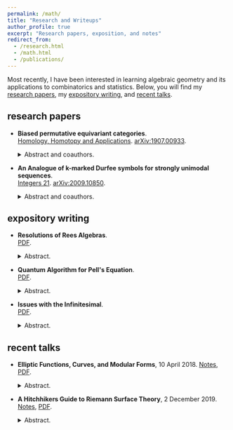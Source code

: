 ```yaml
---
permalink: /math/
title: "Research and Writeups"
author_profile: true
excerpt: "Research papers, exposition, and notes"
redirect_from: 
  - /research.html
  - /math.html
  - /publications/
---
```


Most recently, I have been interested in learning algebraic geometry and its applications to combinatorics and statistics.
Below, you will find my [research papers](#research-papers), my [expository writing](#expository-writing), and [recent talks](#recent-talks).

## research papers

* **Biased permutative equivariant categories**.  
[Homology, Homotopy and Applications](http://dx.doi.org/10.4310/HHA.2021.v23.n1.a6). [arXiv:1907.00933](https://arxiv.org/abs/1907.00933).
  <details>
  <summary>Abstract and coauthors.</summary>

    For a finite group $G$, we introduce the complete suboperad $\mathcal QG$ of the categorical $G$-Barratt-Eccles operad $\mathcal PG$. We prove that $\mathcal PG$ is not finitely generated, but $\mathcal QG$ is finitely generated and is a genuine $E_\infty$ $G$-operad (i.e., it is $N_\infty$ and includes all norms). For $G$ cyclic of order 2 or 3, we determine presentations of the object operad of $\mathcal QG$ and conclude with a discussion of algebras over $\mathcal QG$, which we call biased permutative equivariant categories. (With Kayleigh Bangs, Skye Binegar, Kyle Ormsby, Angélica M. Osorno, David Tamas-Parris, and Livia Xu.)
  </details>

* **An Analogue of k-marked Durfee symbols for strongly unimodal sequences**.  
[Integers 21](http://math.colgate.edu/~integers/vol21.html). [arXiv:2009.10850](https://arxiv.org/abs/2009.10850).  
  <details>
    <summary>Abstract and coauthors.</summary>
    
    In a seminal 2007 paper, Andrews introduced a class of combinatorial objects that generalize partitions called $k$-marked Durfee symbols. Multivariate rank generating functions for these objects have been shown by many to have interesting modularity properties at certain vectors of roots of unity. 
    Motivated by recent studies of rank generating functions for strongly unimodal sequences, we apply methods of Andrews to define an analogous class of combinatorial objects called k-marked strongly unimodal symbols that generalize strongly unimodal sequences. 
    We establish a multivariate rank generating function for these objects, which we study combinatorially. We conclude by discussing potential quantum modularity properties for this rank generating function at certain vectors of roots of unity. (With Savana Ammons, Laura Seaberg, and Holly Swisher.)
  </details>
  
## expository writing

* **Resolutions of Rees Algebras**.  
[PDF](/files/Kim_Young_Jin_2020_thesis.pdf).
  <details>
    <summary>Abstract.</summary>
    
    My undergraduate thesis, advised by Prof. Irena Swanson.
    We relate the Rees algebra of an ideal $I$ to the syzygy of a graded module by looking at the minimal graded free resolutions of the ideal $I$ and trimming degree- $d$ strands of these resolutions, resulting in an upper bound on the Castelnuovo–Mumford regularity of $I^d$.
  </details>

* **Quantum Algorithm for Pell's Equation**.  
[PDF](/files/quantumwriteup.pdf).
  <details>
    <summary>Abstract.</summary>
    
  Expository notes on Hallgren's quantum algorithm for solving a quadratic diophantine equation (Pell's equation). Using a quantum Fourier transform over finitely generated abelian groups, Hallgren extended the Hidden Subgroup Problem to $\mathbb R$ and produced a quantum algorithm for Pell's equation that can be done in polynomial time. 
  </details>

* **Issues with the Infinitesimal**.  
[PDF](/files/InfinitesimalsPhil.pdf).  
  <details>
    <summary>Abstract.</summary>
  
   Notes on synthetic differential geometry and how basic results in calculus can be somewhat recovered using intuitionistic logic. Supervised by Prof. Kálmán Cziszter.
  </details>


  
## recent talks
* **Elliptic Functions, Curves, and Modular Forms**, 10 April 2018.  [Notes](/files/elliptictalk.pdf), [PDF](/files/ellipticabstract.pdf).
  <details>
    <summary>Abstract.</summary>

   Elliptic functions are of an interest to many branches of mathematics. They have many
fascinating properties, have deep connections with combinatorics and number theory, and even
have a practical use in evaluating integrals and provide explicit solutions to certain differential
equations. In this talk, we will introduce the concept of elliptic functions and explore some of
their properties. This will give rise to a discussion about elliptic curves and their structure and
through this, we aim to motivate an elementary introduction to the theory of modular forms.
  </details>
 
* **A Hitchhikers Guide to Riemann Surface Theory**, 2 December 2019. [Notes](/files/rstalknotes.pdf), [PDF](/files/rstalkabstract.pdf).
  <details>
    <summary>Abstract.</summary>

   Riemann surfaces are one-dimensional complex manifolds and arise quite naturally as covering
spaces. Moreover, every compact Riemann surface is obtained from an algebraic equation! In
this talk, we go through basic examples and properties of Riemann surfaces, building up to
the Riemann-Hurwitz formula and the Riemann-Roch theorem. We will then show a few
applications of these results. If time permits, we may also discuss the Abel-Jacobi theorem.
Familiarity with complex analysis will be helpful, but will not be necessary. 
  </details>

